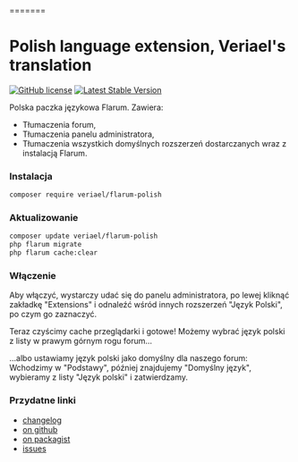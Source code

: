 =======
# Polish language extension, Veriael's translation

[![GitHub license](https://img.shields.io/badge/license-MIT-blue.svg)](https://raw.githubusercontent.com/flagrow/masquerade/license.md) [![Latest Stable Version](https://img.shields.io/packagist/v/Veriael/flarum-polish.svg)](https://github.com/Veriael/flarum-polish)

Polska paczka językowa Flarum. Zawiera:

- Tłumaczenia forum,
- Tłumaczenia panelu administratora,
- Tłumaczenia wszystkich domyślnych rozszerzeń dostarczanych wraz z instalacją Flarum.


### Instalacja

```bash
composer require veriael/flarum-polish
```

### Aktualizowanie

```bash
composer update veriael/flarum-polish
php flarum migrate
php flarum cache:clear
```

### Włączenie

Aby włączyć, wystarczy udać się do panelu administratora, po lewej kliknąć zakładkę "Extensions" i odnaleźć wśród innych rozszerzeń "Język Polski", po czym go zaznaczyć.

Teraz czyścimy cache przeglądarki i gotowe! Możemy wybrać język polski z listy w prawym górnym rogu forum...

...albo ustawiamy język polski jako domyślny dla naszego forum:
Wchodzimy w "Podstawy", później znajdujemy "Domyślny język", wybieramy z listy "Język polski" i zatwierdzamy.


### Przydatne linki

- [changelog](https://github.com/flagrow/masquerade/blob/master/changelog.md)
- [on github](https://github.com/flagrow/masquerade)
- [on packagist](http://packagist.com/packages/flagrow/masquerade)
- [issues](https://github.com/flagrow/masquerade/issues)

